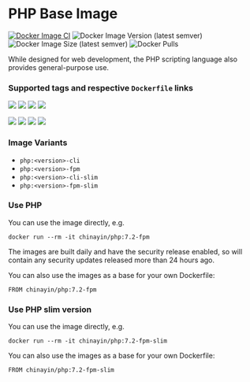 # PHP Base Image

[![Docker Image CI](https://github.com/chinayin-docker/php/actions/workflows/ci.yml/badge.svg?event=schedule)](https://github.com/chinayin-docker/php/actions/workflows/ci.yml)
![Docker Image Version (latest semver)](https://img.shields.io/docker/v/chinayin/php?sort=semver)
![Docker Image Size (latest semver)](https://img.shields.io/docker/image-size/chinayin/php?sort=semver)
![Docker Pulls](https://img.shields.io/docker/pulls/chinayin/php)

While designed for web development, the PHP scripting language also provides general-purpose use.

### Supported tags and respective `Dockerfile` links

![](https://img.shields.io/docker/v/chinayin/php/7.2-fpm)
![](https://img.shields.io/docker/v/chinayin/php/7.2-cli)
![](https://img.shields.io/docker/v/chinayin/php/7.2-fpm-slim)
![](https://img.shields.io/docker/v/chinayin/php/7.2-cli-slim)

![](https://img.shields.io/docker/v/chinayin/php/7.4-fpm)
![](https://img.shields.io/docker/v/chinayin/php/7.4-cli)
![](https://img.shields.io/docker/v/chinayin/php/7.4-fpm-slim)
![](https://img.shields.io/docker/v/chinayin/php/7.4-cli-slim)

### Image Variants

- `php:<version>-cli`
- `php:<version>-fpm`
- `php:<version>-cli-slim`
- `php:<version>-fpm-slim`

### Use PHP

You can use the image directly, e.g.

```
docker run --rm -it chinayin/php:7.2-fpm
```

The images are built daily and have the security release enabled, so will contain any security updates released more
than 24 hours ago.

You can also use the images as a base for your own Dockerfile:

```
FROM chinayin/php:7.2-fpm
```

### Use PHP slim version

You can use the image directly, e.g.

```
docker run --rm -it chinayin/php:7.2-fpm-slim
```

You can also use the images as a base for your own Dockerfile:

```
FROM chinayin/php:7.2-fpm-slim
```
